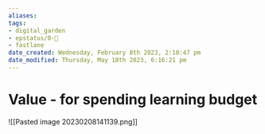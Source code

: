 ```yaml
---
aliases: 
tags: 
- digital_garden
- epstatus/0-🌰
- fastlane
date_created: Wednesday, February 8th 2023, 2:10:47 pm
date_modified: Thursday, May 18th 2023, 6:16:21 pm
---
```

# Value - for spending learning budget
![[Pasted image 20230208141139.png]]


